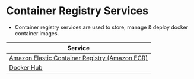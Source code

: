 # Container Registry Services
- Container registry services are used to store, manage & deploy docker container images.

| Service                                                                                                  |
|----------------------------------------------------------------------------------------------------------|
| [Amazon Elastic Container Registry (Amazon ECR)](https://github.com/Anshul619/AWS-Services/tree/main/3_ContainerOrchestration/AmazonECR.md) |
| [Docker Hub](https://hub.docker.com/)                                                                    |